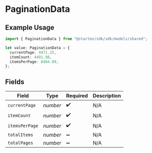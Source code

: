 # PaginationData

## Example Usage

```typescript
import { PaginationData } from "@starton/sdk/sdk/models/shared";

let value: PaginationData = {
  currentPage: 4471.25,
  itemCount: 4491.98,
  itemsPerPage: 8464.09,
};
```

## Fields

| Field              | Type               | Required           | Description        |
| ------------------ | ------------------ | ------------------ | ------------------ |
| `currentPage`      | *number*           | :heavy_check_mark: | N/A                |
| `itemCount`        | *number*           | :heavy_check_mark: | N/A                |
| `itemsPerPage`     | *number*           | :heavy_check_mark: | N/A                |
| `totalItems`       | *number*           | :heavy_minus_sign: | N/A                |
| `totalPages`       | *number*           | :heavy_minus_sign: | N/A                |